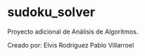 # sudoku_solver
Proyecto adicional de Análisis de Algoritmos.

Creado por: Elvis Rodríguez
            Pablo Villarroel
